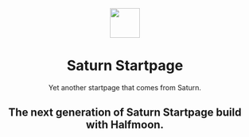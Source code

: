 <div align="center">
  <img src="https://i.imgur.com/pLPiXsb.png" width="60px" height="60px">
<h1>Saturn Startpage</h1>
Yet another startpage that comes from Saturn.

## The next generation of Saturn Startpage build with Halfmoon.
</div>
